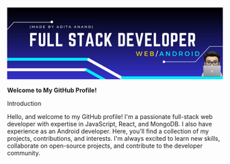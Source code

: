 <img src='https://github.com/adityaanand0001/adityaanand0001/blob/915c13365db866eb16e3c9027c0a2846f6a482ea/bannerFinal.png' alt="banner"></img>

<b>Welcome to My GitHub Profile!</b>

Introduction

Hello, and welcome to my GitHub profile! I'm a passionate full-stack web developer with expertise in JavaScript, React, and MongoDB. I also have experience as an Android developer. Here, you'll find a collection of my projects, contributions, and interests. I'm always excited to learn new skills, collaborate on open-source projects, and contribute to the developer community.
